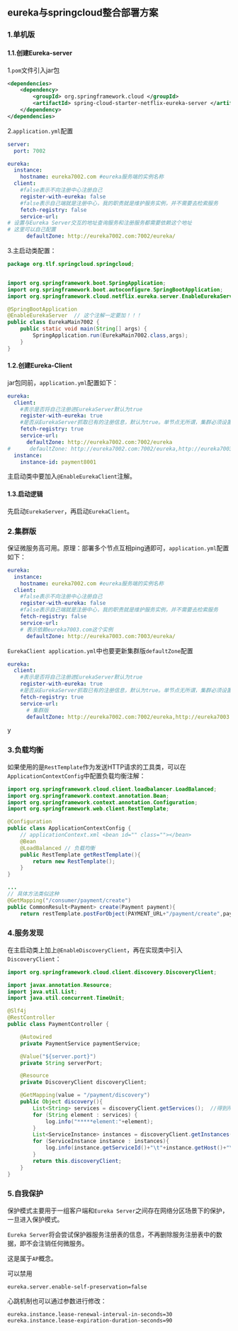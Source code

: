 ## eureka与springcloud整合部署方案

### 1.单机版

#### 1.1.创建Eureka-server

1.`pom`文件引入jar包

```xml
<dependencies>     
    <dependency>         
        <groupId> org.springframework.cloud </groupId>         
        <artifactId> spring-cloud-starter-netflix-eureka-server </artifactId>     
    </dependency> 
</dependencies>
```

2.`application.yml`配置

```yml
server:
  port: 7002

eureka:
  instance:
    hostname: eureka7002.com #eureka服务端的实例名称
  client:
    #false表示不向注册中心注册自己
    register-with-eureka: false
    #false表示自己端就是注册中心，我的职责就是维护服务实例，并不需要去检索服务
    fetch-registry: false
    service-url:
# 设置与Eureka Server交互的地址查询服务和注册服务都需要依赖这个地址
# 这里可以自己配置
      defaultZone: http://eureka7002.com:7002/eureka/ 
```

3.主启动类配置：

```java
package org.tlf.springcloud.springcloud;


import org.springframework.boot.SpringApplication;
import org.springframework.boot.autoconfigure.SpringBootApplication;
import org.springframework.cloud.netflix.eureka.server.EnableEurekaServer;

@SpringBootApplication
@EnableEurekaServer  // 这个注解一定要加！！！
public class EurekaMain7002 {
    public static void main(String[] args) {
        SpringApplication.run(EurekaMain7002.class,args);
    }
}
```

#### 1.2.创建Eureka-Client

jar包同前，`application.yml`配置如下：

```yml
eureka:
  client:
    #表示是否将自己注册进EurekaServer默认为true
    register-with-eureka: true
    #是否从EurekaServer抓取已有的注册信息，默认为true。单节点无所谓，集群必须设置为true才能配合ribbon使用负载均衡
    fetch-registry: true
    service-url:
      defaultZone: http://eureka7002.com:7002/eureka
#      defaultZone: http://eureka7002.com:7002/eureka,http://eureka7003.com:7003/eureka # 集群版
  instance:
    instance-id: payment8001
```

主启动类中要加入`@EnableEurekaClient`注解。

#### 1.3.启动逻辑

先启动`EurekaServer`，再启动`EurekaClient`。



### 2.集群版

保证微服务高可用。原理：部署多个节点互相ping通即可，`application.yml`配置如下：

```yml
eureka:
  instance:
    hostname: eureka7002.com #eureka服务端的实例名称
  client:
    #false表示不向注册中心注册自己
    register-with-eureka: false
    #false表示自己端就是注册中心，我的职责就是维护服务实例，并不需要去检索服务
    fetch-registry: false
    service-url:
	# 表示依赖eureka7003.com这个实例
      defaultZone: http://eureka7003.com:7003/eureka/
```

`EurekaClient application.yml`中也要更新集群版`defaultZone`配置

```yml
eureka:
  client:
    #表示是否将自己注册进EurekaServer默认为true
    register-with-eureka: true
    #是否从EurekaServer抓取已有的注册信息，默认为true。单节点无所谓，集群必须设置为true才能配合ribbon使用负载均衡
    fetch-registry: true
    service-url:
      # 集群版
      defaultZone: http://eureka7002.com:7002/eureka,http://eureka7003.com:7003/eureka 
```

y

### 3.负载均衡

如果使用的是`RestTemplate`作为发送HTTP请求的工具类，可以在`ApplicationContextConfig`中配置负载均衡注解：

```java
import org.springframework.cloud.client.loadbalancer.LoadBalanced;
import org.springframework.context.annotation.Bean;
import org.springframework.context.annotation.Configuration;
import org.springframework.web.client.RestTemplate;

@Configuration
public class ApplicationContextConfig {
    // applicationContext.xml <bean id="" class=""></bean>
    @Bean
    @LoadBalanced // 负载均衡
    public RestTemplate getRestTemplate(){
        return new RestTemplate();
    }
}

...
// 具体方法类似这种
@GetMapping("/consumer/payment/create")
public CommonResult<Payment> create(Payment payment){
    return restTemplate.postForObject(PAYMENT_URL+"/payment/create",payment, CommonResult.class);}
```



### 4.服务发现

在主启动类上加上`@EnableDiscoveryClient`，再在实现类中引入`DiscoveryClient`：

```java
import org.springframework.cloud.client.discovery.DiscoveryClient;

import javax.annotation.Resource;
import java.util.List;
import java.util.concurrent.TimeUnit;

@Slf4j
@RestController
public class PaymentController {

    @Autowired
    private PaymentService paymentService;

    @Value("${server.port}")
    private String serverPort;

    @Resource
    private DiscoveryClient discoveryClient;

    @GetMapping(value = "/payment/discovery")
    public Object discovery(){
        List<String> services = discoveryClient.getServices();  //得到所有的微服务
        for (String element : services) {
            log.info("*****element:"+element);
        }
        List<ServiceInstance> instances = discoveryClient.getInstances("CLOUD-PROVIDER-SERVICES"); //得到一个具体微服务的所有实例
        for (ServiceInstance instance : instances){
            log.info(instance.getServiceId()+"\t"+instance.getHost()+"\t"+instance.getPort()+"\t"+instance.getUri());
        }
        return this.discoveryClient;
    }
}
```



### 5.自我保护

保护模式主要用于一组客户端和`Eureka Server`之间存在网络分区场景下的保护，一旦进入保护模式。

`Eureka Server`将会尝试保护器服务注册表的信息，不再删除服务注册表中的数据，即不会注销任何微服务。

这是属于`AP`概念。

可以禁用

`eureka.server.enable-self-preservation=false`

心跳机制也可以通过参数进行修改：

```text
eureka.instance.lease-renewal-interval-in-seconds=30
eureka.instance.lease-expiration-duration-seconds=90
```

